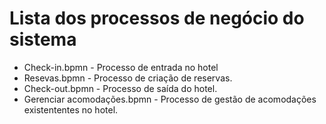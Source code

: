 # Lista dos processos de negócio do sistema

* Check-in.bpmn - Processo de entrada no hotel
* Resevas.bpmn - Processo de criação de reservas.
* Check-out.bpmn - Processo de saída do hotel.
* Gerenciar acomodações.bpmn - Processo de gestão de acomodações existententes  no hotel.
